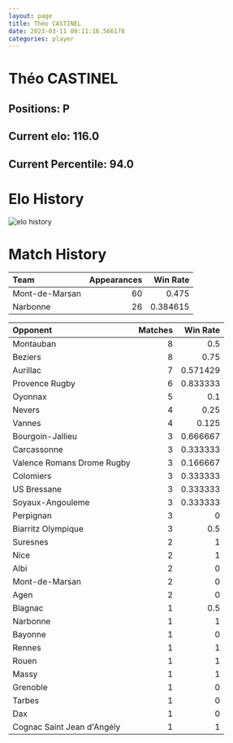 ```yaml
---  
layout: page  
title: Théo CASTINEL  
date: 2023-03-11 00:11:16.566178  
categories: player  
---
```

# Théo CASTINEL

## Positions: P

## Current elo: 116.0

## Current Percentile: 94.0

# Elo History


![elo history](history_ThéoCASTINEL.png)
# Match History


| Team           |   Appearances |   Win Rate |
|:---------------|--------------:|-----------:|
| Mont-de-Marsan |            60 |   0.475    |
| Narbonne       |            26 |   0.384615 |

| Opponent                   |   Matches |   Win Rate |
|:---------------------------|----------:|-----------:|
| Montauban                  |         8 |   0.5      |
| Beziers                    |         8 |   0.75     |
| Aurillac                   |         7 |   0.571429 |
| Provence Rugby             |         6 |   0.833333 |
| Oyonnax                    |         5 |   0.1      |
| Nevers                     |         4 |   0.25     |
| Vannes                     |         4 |   0.125    |
| Bourgoin-Jallieu           |         3 |   0.666667 |
| Carcassonne                |         3 |   0.333333 |
| Valence Romans Drome Rugby |         3 |   0.166667 |
| Colomiers                  |         3 |   0.333333 |
| US Bressane                |         3 |   0.333333 |
| Soyaux-Angouleme           |         3 |   0.333333 |
| Perpignan                  |         3 |   0        |
| Biarritz Olympique         |         3 |   0.5      |
| Suresnes                   |         2 |   1        |
| Nice                       |         2 |   1        |
| Albi                       |         2 |   0        |
| Mont-de-Marsan             |         2 |   0        |
| Agen                       |         2 |   0        |
| Blagnac                    |         1 |   0.5      |
| Narbonne                   |         1 |   1        |
| Bayonne                    |         1 |   0        |
| Rennes                     |         1 |   1        |
| Rouen                      |         1 |   1        |
| Massy                      |         1 |   1        |
| Grenoble                   |         1 |   0        |
| Tarbes                     |         1 |   0        |
| Dax                        |         1 |   0        |
| Cognac Saint Jean d'Angély |         1 |   1        |